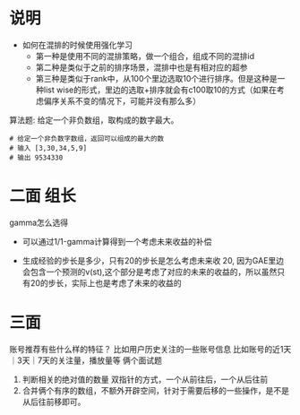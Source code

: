 # 说明
- 如何在混排的时候使用强化学习
    * 第一种是使用不同的混排策略，做一个组合，组成不同的混排id
    * 第二种是类似于之前的排序场景，混排中也是有相对应的超参
    * 第三种是类似于rank中，从100个里边选取10个进行排序。但是这种是一种list wise的形式，里边的选取+排序就会有c100取10的方式（如果在考虑偏序关系不变的情况下，可能并没有那么多）


算法题:
    给定一个非负数组，取构成的数字最大。
    
    # 给定一个非负数字数组，返回可以组成的最大的数
    # 输入 [3,30,34,5,9]
    # 输出 9534330
    


# 二面 组长
gamma怎么选得
 - 可以通过1/1-gamma计算得到一个考虑未来收益的补偿

 - 生成经验的步长是多少，只有20的步长是怎么考虑未来收
    20, 因为GAE里边会包含一个预测的v(st),这个部分是考虑了对应的未来的收益的，所以虽然只有20的步长，实际上也是考虑了未来的收益的

# 三面

   账号推荐有些什么样的特征？
        比如用户历史关注的一些账号信息
        比如账号的近1天｜3天｜7天的关注量，播放量等
俩个面试题



1. 判断相关的绝对值的数量 
    双指针的方式，一个从前往后，一个从后往前
2. 合并俩个有序的数组，不额外开辟空间，针对于需要后移的一些操作，是不是从后往前移即可。
